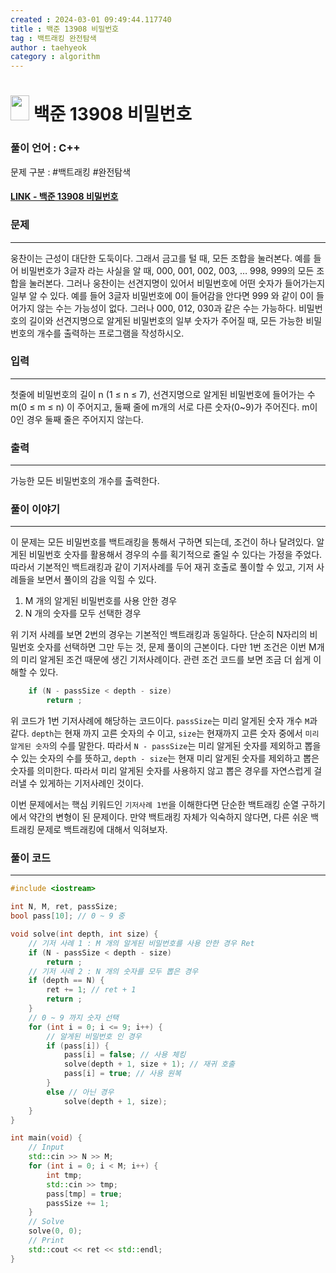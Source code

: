 ```yaml
---
created : 2024-03-01 09:49:44.117740
title : 백준 13908 비밀번호
tag : 백트래킹 완전탐색
author : taehyeok
category : algorithm
---
```

# <img src="https://d2gd6pc034wcta.cloudfront.net/tier/9.svg" width="30" height="40"> 백준 13908 비밀번호


### 풀이 언어 : C++

문제 구분 : #백트래킹 #완전탐색
#### [LINK - 백준 13908 비밀번호](https://www.acmicpc.net/problem/13908)

### 문제
<hr>

웅찬이는 근성이 대단한 도둑이다. 그래서 금고를 털 때, 모든 조합을 눌러본다. 예를 들어 비밀번호가 3글자 라는 사실을 알 때, 000, 001, 002, 003, … 998, 999의 모든 조합을 눌러본다. 그러나 웅찬이는 선견지명이 있어서 비밀번호에 어떤 숫자가 들어가는지 일부 알 수 있다. 예를 들어 3글자 비밀번호에 0이 들어감을 안다면 999 와 같이 0이 들어가지 않는 수는 가능성이 없다. 그러나 000, 012, 030과 같은 수는 가능하다. 비밀번호의 길이와 선견지명으로 알게된 비밀번호의 일부 숫자가 주어질 때, 모든 가능한 비밀번호의 개수를 출력하는 프로그램을 작성하시오.

### 입력
<hr>

첫줄에 비밀번호의 길이 n (1 ≤ n ≤ 7), 선견지명으로 알게된 비밀번호에 들어가는 수 m(0 ≤ m ≤ n) 이 주어지고, 둘째 줄에 m개의 서로 다른 숫자(0~9)가 주어진다. m이 0인 경우 둘째 줄은 주어지지 않는다.
### 출력
<hr>
가능한 모든 비밀번호의 개수를 출력한다.

### 풀이 이야기
<hr>

이 문제는 모든 비밀번호를 백트래킹을 통해서 구하면 되는데, 조건이 하나 달려있다. 알게된 비밀번호 숫자를 활용해서 경우의 수를 획기적으로 줄일 수 있다는 가정을 주었다. 따라서 기본적인 백트래킹과 같이 기저사례를 두어 재귀 호출로 풀이할 수 있고, 기저 사례들을 보면서 풀이의 감을 익힐 수 있다.

1. M 개의 알게된 비밀번호를 사용 안한 경우
2. N 개의 숫자를 모두 선택한 경우

위 기저 사례를 보면 2번의 경우는 기본적인 백트래킹과 동일하다. 단순히 N자리의 비밀번호 숫자를 선택하면 그만 두는 것, 문제 풀이의 근본이다. 다만 1번 조건은 이번 M개의 미리 알게된 조건 때문에 생긴 기저사례이다. 관련 조건 코드를 보면 조금 더 쉽게 이해할 수 있다.
```c++
    if (N - passSize < depth - size)
        return ;
```
위 코드가 1번 기저사례에 해당하는 코드이다. `passSize`는 미리 알게된 숫자 개수 `M`과 같다. `depth`는 현재 까지 고른 숫자의 수 이고, `size`는 현재까지 고른 숫자 중에서 `미리 알게된 숫자`의 수를 말한다. 따라서 `N - passSize`는 미리 알게된 숫자를 제외하고 뽑을 수 있는 숫자의 수를 뜻하고, `depth - size`는 현재 미리 알게된 숫자를 제외하고 뽑은 숫자를 의미한다. 따라서 미리 알게된 숫자를 사용하지 않고 뽑은 경우를 자연스럽게 걸러낼 수 있게하는 기저사례인 것이다.

이번 문제에서는 핵심 키워드인 `기저사례 1번`을 이해한다면 단순한 백트래킹 순열 구하기에서 약간의 변형이 된 문제이다. 만약 백트래킹 자체가 익숙하지 않다면, 다른 쉬운 백트래킹 문제로 백트래킹에 대해서 익혀보자.

### 풀이 코드
<hr>

``` c++
#include <iostream>

int N, M, ret, passSize;
bool pass[10]; // 0 ~ 9 중 

void solve(int depth, int size) {
    // 기저 사례 1 : M 개의 알게된 비밀번호를 사용 안한 경우 Ret
    if (N - passSize < depth - size)
        return ;
    // 기저 사례 2 : N 개의 숫자를 모두 뽑은 경우
    if (depth == N) {
        ret += 1; // ret + 1
        return ;
    }
    // 0 ~ 9 까지 숫자 선택
    for (int i = 0; i <= 9; i++) {
        // 알게된 비밀번호 인 경우
        if (pass[i]) {
            pass[i] = false; // 사용 체킹
            solve(depth + 1, size + 1); // 재귀 호출
            pass[i] = true; // 사용 원복
        }
        else // 아닌 경우
            solve(depth + 1, size);
    }
}

int main(void) {
    // Input
    std::cin >> N >> M;
    for (int i = 0; i < M; i++) {
        int tmp;
        std::cin >> tmp;
        pass[tmp] = true;
        passSize += 1;
    }
    // Solve
    solve(0, 0);
    // Print
    std::cout << ret << std::endl;
}
```
